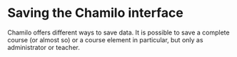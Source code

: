 # Saving the Chamilo interface

Chamilo offers different ways to save data. It is possible to save a complete course \(or almost so\) or a course element in particular, but only as administrator or teacher.

